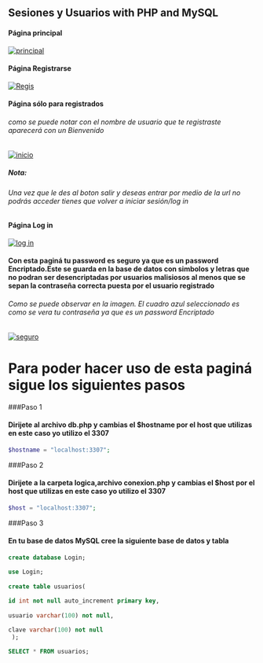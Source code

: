 ## Sesiones y Usuarios with PHP and MySQL

#### Página principal
[![principal](https://i.postimg.cc/K8NJhZt5/screencapture-localhost-PHP-Login-index-html-2023-02-07-18-26-22.png "principal")](https://i.postimg.cc/K8NJhZt5/screencapture-localhost-PHP-Login-index-html-2023-02-07-18-26-22.png "principal")
#### Página Registrarse
[![Regis](https://i.postimg.cc/rmy6Kk28/screencapture-localhost-PHP-Login-sesiones-php-2023-02-05-10-08-20.png "Regis")](https://i.postimg.cc/rmy6Kk28/screencapture-localhost-PHP-Login-sesiones-php-2023-02-05-10-08-20.png "Regis")
#### Página sólo para registrados
###### como se puede notar con el nombre de usuario que te registraste aparecerá con un Bienvenido
[![inicio](https://i.postimg.cc/YSC8pJ3B/screencapture-localhost-PHP-Login-test-php-2023-02-07-18-28-56.png "inicio")](https://i.postimg.cc/YSC8pJ3B/screencapture-localhost-PHP-Login-test-php-2023-02-07-18-28-56.png "inicio")
##### Nota:
###### Una vez que le des al boton salir y deseas entrar por medio de la url no podrás acceder tienes que volver a iniciar sesión/log in 
#### Página Log in
[![log in](https://i.postimg.cc/pr2rhXrm/screencapture-localhost-PHP-Login-sesiones-php-2023-02-05-10-11-53.png "log in")](https://i.postimg.cc/pr2rhXrm/screencapture-localhost-PHP-Login-sesiones-php-2023-02-05-10-11-53.png "log in")
#### Con esta paginá tu password es seguro ya que es un password Encriptado.Este se guarda en la base de datos con simbolos y letras que no podran ser desencriptadas por usuarios malisiosos al menos que se sepan la contraseña correcta puesta por el usuario registrado
###### Como se puede observar en la imagen. El cuadro azul seleccionado es como se vera tu contraseña ya que es un password Encriptado
[![seguro](https://i.postimg.cc/gJ21nCdY/base.png "seguro")](https://i.postimg.cc/gJ21nCdY/base.png "seguro")

# Para poder hacer uso de esta paginá sigue los siguientes pasos
###Paso 1
#### Dirijete al archivo db.php y cambias el $hostname por el host que utilizas en este caso yo utilizo el 3307
```php
$hostname = "localhost:3307";
```
###Paso 2
#### Dirijete a la carpeta logica,archivo conexion.php y cambias el $host por el host que utilizas en este caso yo utilizo el 3307
```php
$host = "localhost:3307";
```
###Paso 3
#### En tu base de datos MySQL cree la siguiente base de datos y tabla
```sql
create database Login;

use Login;
 
create table usuarios(
 
id int not null auto_increment primary key,
 
usuario varchar(100) not null,

clave varchar(100) not null
 );

SELECT * FROM usuarios;
```
